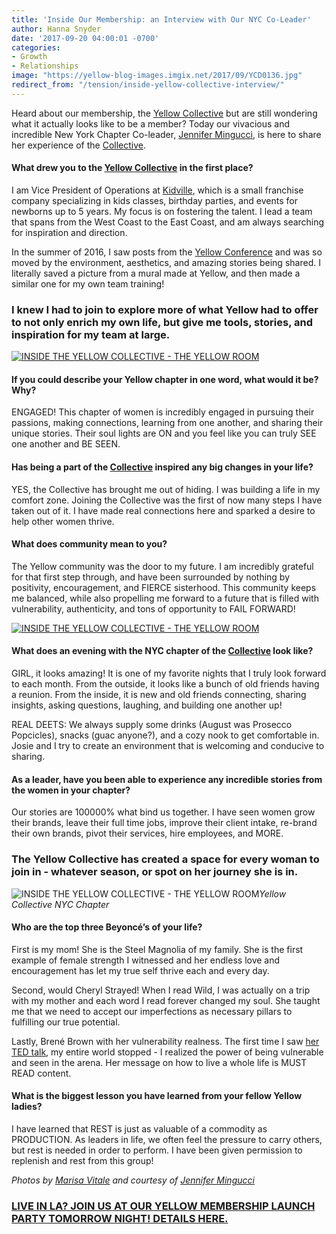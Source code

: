 ```yaml
---
title: 'Inside Our Membership: an Interview with Our NYC Co-Leader'
author: Hanna Snyder
date: '2017-09-20 04:00:01 -0700'
categories:
- Growth
- Relationships
image: "https://yellow-blog-images.imgix.net/2017/09/YCD0136.jpg"
redirect_from: "/tension/inside-yellow-collective-interview/"
---
```


Heard about our membership, the [Yellow Collective](https://yellowcollective.co/) but are still wondering what it actually looks like to be a member? Today our vivacious and incredible New York Chapter Co-leader, [Jennifer Mingucci](https://www.instagram.com/jenwithlime/), is here to share her experience of the [Collective](https://yellowcollective.co/).

#### What drew you to the [Yellow Collective](https://yellowcollective.co/) in the first place?

I am Vice President of Operations at [Kidville](http://www.kidville.com/), which is a small franchise company specializing in kids classes, birthday parties, and events for newborns up to 5 years. My focus is on fostering the talent. I lead a team that spans from the West Coast to the East Coast, and am always searching for inspiration and direction.

In the summer of 2016, I saw posts from the [Yellow Conference](http://yellowco.co/conference/) and was so moved by the environment, aesthetics, and amazing stories being shared. I literally saved a picture from a mural made at Yellow, and then made a similar one for my own team training!

### I knew I had to join to explore more of what Yellow had to offer to not only enrich my own life, but give me tools, stories, and inspiration for my team at large.

[![INSIDE THE YELLOW COLLECTIVE - THE YELLOW ROOM](https://yellow-blog-images.imgix.net/2017/03/YCD0062.jpg)](https://yellow-blog-images.imgix.net/2017/03/YCD0062.jpg)

#### If you could describe your Yellow chapter in one word, what would it be? Why?

ENGAGED! This chapter of women is incredibly engaged in pursuing their passions, making connections, learning from one another, and sharing their unique stories. Their soul lights are ON and you feel like you can truly SEE one another and BE SEEN.

#### Has being a part of the [Collective](https://yellowcollective.co/) inspired any big changes in your life?

YES, the Collective has brought me out of hiding. I was building a life in my comfort zone. Joining the Collective was the first of now many steps I have taken out of it. I have made real connections here and sparked a desire to help other women thrive.

#### What does community mean to you?

The Yellow community was the door to my future. I am incredibly grateful for that first step through, and have been surrounded by nothing by positivity, encouragement, and FIERCE sisterhood. This community keeps me balanced, while also propelling me forward to a future that is filled with vulnerability, authenticity, and tons of opportunity to FAIL FORWARD!

[![INSIDE THE YELLOW COLLECTIVE - THE YELLOW ROOM](https://yellow-blog-images.imgix.net/2017/03/YCD0319-copy.jpg)](https://yellow-blog-images.imgix.net/2017/03/YCD0319-copy.jpg)

#### What does an evening with the NYC chapter of the [Collective](https://yellowcollective.co/) look like?

GIRL, it looks amazing! It is one of my favorite nights that I truly look forward to each month. From the outside, it looks like a bunch of old friends having a reunion. From the inside, it is new and old friends connecting, sharing insights, asking questions, laughing, and building one another up!

REAL DEETS: We always supply some drinks (August was Prosecco Popcicles), snacks (guac anyone?), and a cozy nook to get comfortable in. Josie and I try to create an environment that is welcoming and conducive to sharing.

#### As a leader, have you been able to experience any incredible stories from the women in your chapter?

Our stories are 100000% what bind us together. I have seen women grow their brands, leave their full time jobs, improve their client intake, re-brand their own brands, pivot their services, hire employees, and MORE.

### The Yellow Collective has created a space for every woman to join in - whatever season, or spot on her journey she is in.

![INSIDE THE YELLOW COLLECTIVE - THE YELLOW ROOM](https://yellow-blog-images.imgix.net/2017/09/IMG_3860.jpg)_Yellow Collective NYC Chapter_

#### Who are the top three Beyoncé’s of your life?

First is my mom! She is the Steel Magnolia of my family. She is the first example of female strength I witnessed and her endless love and encouragement has let my true self thrive each and every day.

Second, would Cheryl Strayed! When I read Wild, I was actually on a trip with my mother and each word I read forever changed my soul. She taught me that we need to accept our imperfections as necessary pillars to fulfilling our true potential.

Lastly, Brené Brown with her vulnerability realness. The first time I saw [her TED talk](https://www.ted.com/talks/brene_brown_on_vulnerability), my entire world stopped - I realized the power of being vulnerable and seen in the arena. Her message on how to live a whole life is MUST READ content.

#### What is the biggest lesson you have learned from your fellow Yellow ladies?

I have learned that REST is just as valuable of a commodity as PRODUCTION. As leaders in life, we often feel the pressure to carry others, but rest is needed in order to perform. I have been given permission to replenish and rest from this group!

_Photos by [Marisa Vitale](http://www.marisavitale.com/) and courtesy of [Jennifer Mingucci](https://www.instagram.com/jenwithlime/)_

### [LIVE IN LA? JOIN US AT OUR YELLOW MEMBERSHIP LAUNCH PARTY TOMORROW NIGHT! DETAILS HERE.](https://www.universe.com/events/yellow-collective-2-0-launch-party-tickets-los-angeles-C4D0K1)
